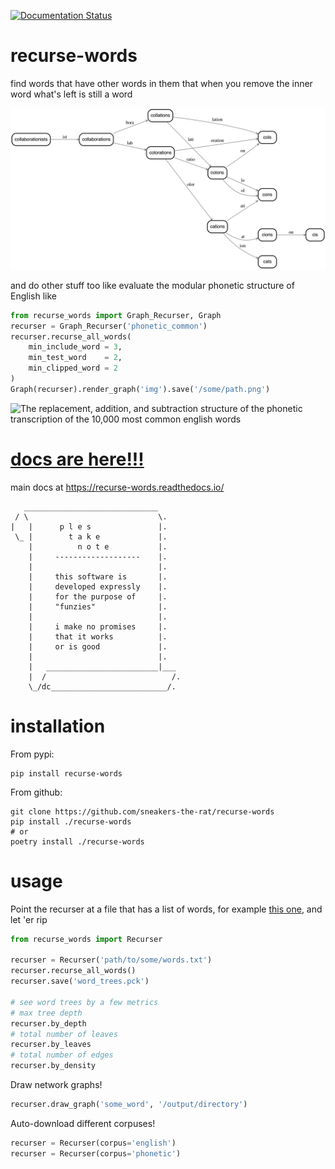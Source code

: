 [![Documentation Status](https://readthedocs.org/projects/recurse-words/badge/?version=latest)](https://recurse-words.readthedocs.io/en/latest/?badge=latest)

# recurse-words
find words that have other words in them that when you remove the inner word what's left is still a word

![An example word tree of such a kind](examples/img/collaborationists.png)

and do other stuff too like evaluate the modular phonetic structure of English like

```python
from recurse_words import Graph_Recurser, Graph
recurser = Graph_Recurser('phonetic_common')
recurser.recurse_all_words(
    min_include_word = 3,
    min_test_word    = 2,
    min_clipped_word = 2
)
Graph(recurser).render_graph('img').save('/some/path.png')
```

![The replacement, addition, and subtraction structure of the phonetic transcription of the 10,000 most common english words](examples/img/shader_phonetic_common.png)

# [docs are here!!!](https://recurse-words.readthedocs.io/en/latest/?badge=latest)

main docs at https://recurse-words.readthedocs.io/
```
   ______________________________
 / \                             \.
|   |      p l e s               |.
 \_ |        t a k e             |.
    |          n o t e           |.
    |     -------------------    |.
    |                            |.
    |     this software is       |.
    |     developed expressly    |.
    |     for the purpose of     |.
    |     "funzies"              |.
    |                            |.
    |     i make no promises     |.
    |     that it works          |.
    |     or is good             |.
    |                            |.
    |   _________________________|___
    |  /                            /.
    \_/dc__________________________/.
```

# installation

From pypi:

```
pip install recurse-words
```

From github:

```
git clone https://github.com/sneakers-the-rat/recurse-words
pip install ./recurse-words
# or
poetry install ./recurse-words
```

# usage

Point the recurser at a file that has a list of words,
for example [this one](https://raw.githubusercontent.com/dwyl/english-words/master/words_alpha.txt), 
and let 'er rip

```python
from recurse_words import Recurser

recurser = Recurser('path/to/some/words.txt')
recurser.recurse_all_words()
recurser.save('word_trees.pck')

# see word trees by a few metrics
# max tree depth
recurser.by_depth
# total number of leaves
recurser.by_leaves
# total number of edges
recurser.by_density
```

Draw network graphs!

```python
recurser.draw_graph('some_word', '/output/directory')
```

Auto-download different corpuses!

```python
recurser = Recurser(corpus='english')
recurser = Recurser(corpus='phonetic')
```

